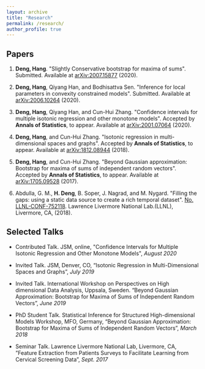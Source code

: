 ```yaml
---
layout: archive
title: "Research"
permalink: /research/
author_profile: true
---
```


## Papers

1.  **Deng, Hang**. "Slightly Conservative bootstrap for maxima of sums". Submitted. Available at [arXiv:2007.15877](https://arxiv.org/abs/2007.15877) (2020).

2.  **Deng, Hang**, Qiyang Han, and Bodhisattva Sen. "Inference for local parameters in convexity constrained models". Submitted. Available at [arXiv:2006.10264](https://arxiv.org/abs/2006.10264) (2020).

3.  **Deng, Hang**, Qiyang Han, and Cun-Hui Zhang. "Confidence intervals for multiple isotonic regression and other monotone models". Accepted by **Annals of Statistics**, to appear. Available at [arXiv:2001.07064](https://arxiv.org/abs/2001.07064) (2020).

4.  **Deng, Hang**, and Cun-Hui Zhang. "Isotonic regression in multi-dimensional spaces and graphs". Accepted by **Annals of Statistics**, to appear. Available at [arXiv:1812.08944](https://arxiv.org/abs/1812.08944) (2018).

5.  **Deng, Hang**, and Cun-Hui Zhang. "Beyond Gaussian approximation: Bootstrap for maxima of sums of independent random vectors". Accepted by **Annals of Statistics**, to appear. Available at [arXiv:1705.09528](https://arxiv.org/abs/1705.09528) (2017).

6.  Abdulla, G. M., **H. Deng**, B. Soper, J. Nagrad, and M. Nygard. "Filling the gaps: using a static data source to create a rich temporal dataset". [No. LLNL-CONF-752118](https://www.osti.gov/servlets/purl/1465308). Lawrence Livermore National Lab.(LLNL), Livermore, CA, (2018).

## Selected Talks

- Contributed Talk. JSM, online, "Confidence Intervals for Multiple Isotonic Regression and Other Monotone Models", _August 2020_

- Invited Talk. JSM, Denver, CO, “Isotonic Regression in Multi-Dimensional Spaces and Graphs”, _July 2019_

- Invited Talk. International Workshop on Perspectives on High dimensional Data Analysis, Uppsala, Sweden. “Beyond Gaussian Approximation: Bootstrap for Maxima of Sums of Independent Random Vectors”, _June 2019_

- PhD Student Talk. Statistical Inference for Structured High-dimensional Models Workshop, MFO, Germany, “Beyond Gaussian Approximation: Bootstrap for Maxima of Sums of Independent Random Vectors”, _March 2018_

- Seminar Talk. Lawrence Livermore National Lab, Livermore, CA, ”Feature Extraction from Patients Surveys to Facilitate Learning from Cervical Screening Data”, _Sept. 2017_

<!-- {% if author.googlescholar %}
  You can also find my articles on <u><a href="{{author.googlescholar}}">my Google Scholar profile</a>.</u>
{% endif %}

{% include base_path %}

{% for post in site.publications reversed %}
  {% include archive-single.html %}
{% endfor %} -->
